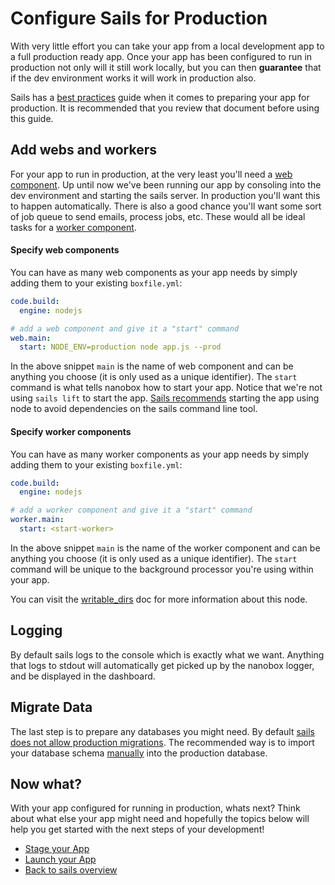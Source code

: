 # Configure Sails for Production
With very little effort you can take your app from a local development app to a full production ready app. Once your app has been configured to run in production not only will it still work locally, but you can then **guarantee** that if the dev environment works it will work in production also.

Sails has a [best practices](http://sailsjs.org/documentation/concepts/deployment) guide when it comes to preparing your app for production. It is recommended that you review that document before using this guide.

## Add webs and workers
For your app to run in production, at the very least you'll need a [web component](https://docs.nanobox.io/getting-started/add-components/#web-amp-worker-components). Up until now we've been running our app by consoling into the dev environment and starting the sails server. In production you'll want this to happen automatically. There is also a good chance you'll want some sort of job queue to send emails, process jobs, etc. These would all be ideal tasks for a [worker component](https://docs.nanobox.io/getting-started/add-components/#web-amp-worker-components).

#### Specify web components
You can have as many web components as your app needs by simply adding them to your existing `boxfile.yml`:

```yaml
code.build:
  engine: nodejs

# add a web component and give it a "start" command
web.main:
  start: NODE_ENV=production node app.js --prod
```

In the above snippet `main` is the name of web component and can be anything you choose (it is only used as a unique identifier). The `start` command is what tells nanobox how to start your app. Notice that we're not using `sails lift` to start the app. [Sails recommends](http://sailsjs.org/documentation/concepts/deployment#?lift-your-app) starting the app using node to avoid dependencies on the sails command line tool.

#### Specify worker components
You can have as many worker components as your app needs by simply adding them to your existing `boxfile.yml`:

```yaml
code.build:
  engine: nodejs

# add a worker component and give it a "start" command
worker.main:
  start: <start-worker>
```

In the above snippet `main` is the name of the worker component and can be anything you choose (it is only used as a unique identifier). The `start` command will be unique to the background processor you're using within your app.

You can visit the [writable_dirs](https://docs.nanobox.io/boxfile/web/#writable-directories) doc for more information about this node.

## Logging
By default sails logs to the console which is exactly what we want. Anything that logs to stdout will automatically get picked up by the nanobox logger, and be displayed in the dashboard.

## Migrate Data
The last step is to prepare any databases you might need. By default [sails does not allow production migrations](http://sailsjs.org/documentation/concepts/models-and-orm/model-settings#?can-i-use-automigrations-in-production). The recommended way is to import your database schema [manually](http://sailsjs.org/documentation/concepts/deployment#?set-up-production-database-s-for-your-models) into the production database.

## Now what?
With your app configured for running in production, whats next? Think about what else your app might need and hopefully the topics below will help you get started with the next steps of your development!

* [Stage your App](/nodejs/sails/production/stage-your-app)
* [Launch your App](/nodejs/sails/production/launch-your-app)
* [Back to sails overview](/nodejs/sails)
